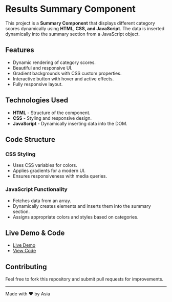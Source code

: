 # Results Summary Component

This project is a **Summary Component** that displays different category scores dynamically using **HTML, CSS, and JavaScript**. The data is inserted dynamically into the summary section from a JavaScript object.

## Features
- Dynamic rendering of category scores.
- Beautiful and responsive UI.
- Gradient backgrounds with CSS custom properties.
- Interactive button with hover and active effects.
- Fully responsive layout.

## Technologies Used
- **HTML** - Structure of the component.
- **CSS** - Styling and responsive design.
- **JavaScript** - Dynamically inserting data into the DOM.



## Code Structure
### **CSS Styling**
- Uses CSS variables for colors.
- Applies gradients for a modern UI.
- Ensures responsiveness with media queries.

### **JavaScript Functionality**
- Fetches data from an array.
- Dynamically creates elements and inserts them into the summary section.
- Assigns appropriate colors and styles based on categories.


## Live Demo & Code
- [Live Demo](https://asia272.github.io/Frontend-Mentor/newbie/results-summary-component-main/)
- [View Code](https://github.com/asia272/Frontend-Mentor/tree/main/newbie/results-summary-component-main)

## Contributing
Feel free to fork this repository and submit pull requests for improvements.

---
Made with ❤️ by Asia

